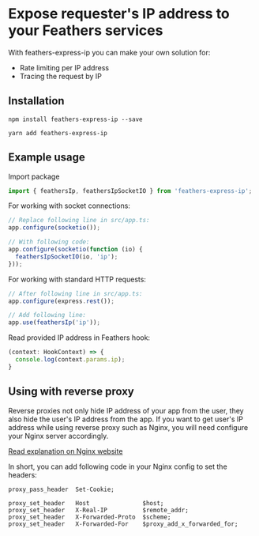 # Expose requester's IP address to your Feathers services

With feathers-express-ip you can make your own solution for:
- Rate limiting per IP address
- Tracing the request by IP

## Installation
```
npm install feathers-express-ip --save
```

```
yarn add feathers-express-ip
```

## Example usage
Import package
```typescript
import { feathersIp, feathersIpSocketIO } from 'feathers-express-ip';
```

For working with socket connections:
```typescript
// Replace following line in src/app.ts:
app.configure(socketio());

// With following code:
app.configure(socketio(function (io) {
  feathersIpSocketIO(io, 'ip');
}));
```

For working with standard HTTP requests:
```typescript
// After following line in src/app.ts:
app.configure(express.rest());

// Add following line:
app.use(feathersIp('ip'));
```

Read provided IP address in Feathers hook:
```typescript
(context: HookContext) => {
  console.log(context.params.ip);
}
```

## Using with reverse proxy
Reverse proxies not only hide IP address of your app from the user, they also hide the user's IP address from the app.
If you want to get user's IP address while using reverse proxy such as Nginx, you will need configure your Nginx server accordingly.

[Read explanation on Nginx website](https://www.nginx.com/resources/wiki/start/topics/examples/forwarded/)

In short, you can add following code in your Nginx config to set the headers:
```
proxy_pass_header  Set-Cookie;

proxy_set_header   Host               $host;
proxy_set_header   X-Real-IP          $remote_addr;
proxy_set_header   X-Forwarded-Proto  $scheme;
proxy_set_header   X-Forwarded-For    $proxy_add_x_forwarded_for;
```
